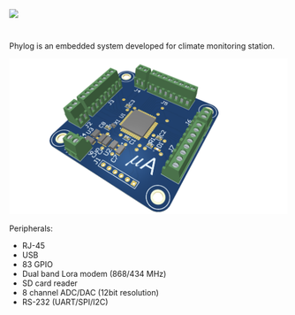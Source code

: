 
<img src="https://github.com/ermannomillo/phylog-I/blob/main/images/phylog_t_logo.gif" width="400">

# 

Phylog is an embedded system developed for climate monitoring station.

![alt text](https://github.com/ermannomillo/MicroA_Xilinx/blob/main/images/microA_trasparent.png?raw=true)


Peripherals:
* RJ-45 
* USB
* 83 GPIO
* Dual band Lora modem (868/434 MHz)
* SD card reader
* 8 channel ADC/DAC (12bit resolution)
* RS-232 (UART/SPI/I2C)
